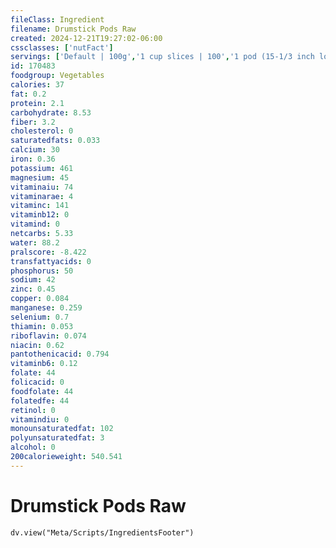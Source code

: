 ```yaml
---
fileClass: Ingredient
filename: Drumstick Pods Raw
created: 2024-12-21T19:27:02-06:00
cssclasses: ['nutFact']
servings: ['Default | 100g','1 cup slices | 100','1 pod (15-1/3 inch long) | 11']
id: 170483
foodgroup: Vegetables
calories: 37
fat: 0.2
protein: 2.1
carbohydrate: 8.53
fiber: 3.2
cholesterol: 0
saturatedfats: 0.033
calcium: 30
iron: 0.36
potassium: 461
magnesium: 45
vitaminaiu: 74
vitaminarae: 4
vitaminc: 141
vitaminb12: 0
vitamind: 0
netcarbs: 5.33
water: 88.2
pralscore: -8.422
transfattyacids: 0
phosphorus: 50
sodium: 42
zinc: 0.45
copper: 0.084
manganese: 0.259
selenium: 0.7
thiamin: 0.053
riboflavin: 0.074
niacin: 0.62
pantothenicacid: 0.794
vitaminb6: 0.12
folate: 44
folicacid: 0
foodfolate: 44
folatedfe: 44
retinol: 0
vitamindiu: 0
monounsaturatedfat: 102
polyunsaturatedfat: 3
alcohol: 0
200calorieweight: 540.541
---
```


# Drumstick Pods Raw

```dataviewjs
dv.view("Meta/Scripts/IngredientsFooter")
```